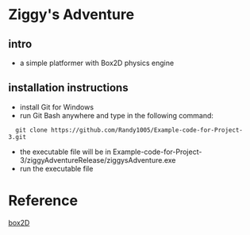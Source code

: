 # Ziggy's Adventure

## intro
- a simple platformer with Box2D physics engine

## installation instructions
- install Git for Windows
- run Git Bash anywhere and type in the following command:
```
  git clone https://github.com/Randy1005/Example-code-for-Project-3.git
```
- the executable file will be in Example-code-for-Project-3/ziggyAdventureRelease/ziggysAdventure.exe
- run the executable file

# Reference 
[box2D](http://box2d.org/)
